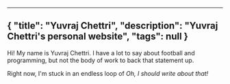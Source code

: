 ------------------
{
  "title": "Yuvraj Chettri",
  "description": "Yuvraj Chettri's personal website",
  "tags": null
}
------------------
Hi! My name is Yuvraj Chettri. I have a lot to say about football and programming, but not the body of work to back that statement up. 

Right now, I'm stuck in an endless loop of _Oh, I should write about that!_
